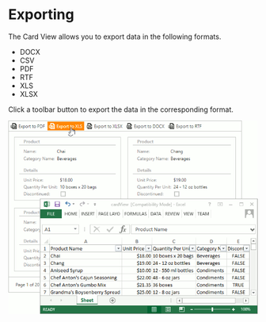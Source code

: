 # Exporting
The Card View allows you to export data in the following formats.

* DOCX 
* CSV 
* PDF 
* RTF 
* XLS 
* XLSX 

Click a toolbar button to export the data in the corresponding format. 

![EUD_CardView_Exporting](../../../images/card-view-exporting.png)
